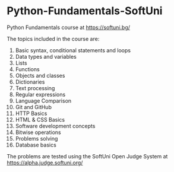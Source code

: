 # Python-Fundamentals-SoftUni
Python Fundamentals course at https://softuni.bg/

The topics included in the course are:

1. Basic syntax, conditional statements and loops
2. Data types and variables
3. Lists
4. Functions
5. Objects and classes
6. Dictionaries
7. Text processing
8. Regular expressions
9. Language Comparison
10. Git and GitHub
11. HTTP Basics
12. HTML & CSS Basics
13. Software development concepts
14. Bitwise operations
15. Problems solving
16. Database basics

The problems are tested using the SoftUni Open Judge System at https://alpha.judge.softuni.org/



